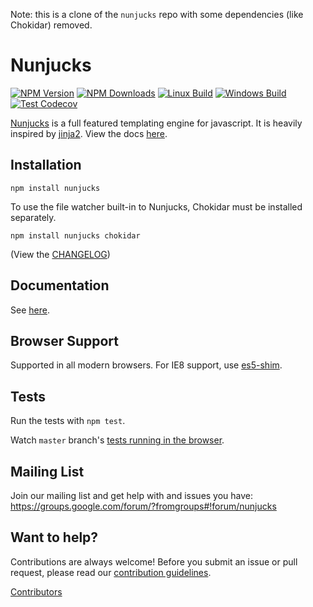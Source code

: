 Note: this is a clone of the `nunjucks` repo with some dependencies (like Chokidar) removed.

# Nunjucks

[![NPM Version][npm-image]][npm-url]
[![NPM Downloads][downloads-image]][downloads-url]
[![Linux Build][github-actions-image]][github-actions-url]
[![Windows Build][appveyor-image]][appveyor-url]
[![Test Codecov][codecov-image]][codecov-url]

[Nunjucks](https://mozilla.github.io/nunjucks/) is a full featured
templating engine for javascript. It is heavily inspired by
[jinja2](http://jinja.pocoo.org/). View the docs
[here](https://mozilla.github.io/nunjucks/).

## Installation

`npm install nunjucks`

To use the file watcher built-in to Nunjucks, Chokidar must be installed separately.

`npm install nunjucks chokidar`

(View the [CHANGELOG](https://github.com/mozilla/nunjucks/releases))

## Documentation

See [here](https://mozilla.github.io/nunjucks/).

## Browser Support

Supported in all modern browsers. For IE8 support, use [es5-shim](https://github.com/es-shims/es5-shim).

## Tests

Run the tests with `npm test`.

Watch `master` branch's [tests running in the browser](https://mozilla.github.io/nunjucks/files/tests/browser/).

## Mailing List

Join our mailing list and get help with and issues you have:
https://groups.google.com/forum/?fromgroups#!forum/nunjucks

## Want to help?

Contributions are always welcome! Before you submit an issue or pull request, please read our [contribution guidelines](CONTRIBUTING.md).

[Contributors](https://github.com/mozilla/nunjucks/graphs/contributors)

[npm-image]: https://img.shields.io/npm/v/nunjucks.svg
[npm-url]: https://npmjs.org/package/nunjucks
[downloads-image]: https://img.shields.io/npm/dm/nunjucks.svg
[downloads-url]: https://npmjs.org/package/nunjucks
[github-actions-image]: https://img.shields.io/github/workflow/status/mozilla/nunjucks/Tests/master.svg?label=linux
[github-actions-url]: https://github.com/mozilla/nunjucks/actions
[appveyor-image]: https://img.shields.io/appveyor/ci/fdintino/nunjucks/master.svg?label=windows
[appveyor-url]: https://ci.appveyor.com/project/fdintino/nunjucks
[codecov-image]: https://img.shields.io/codecov/c/gh/mozilla/nunjucks.svg
[codecov-url]: https://codecov.io/gh/mozilla/nunjucks/branch/master
